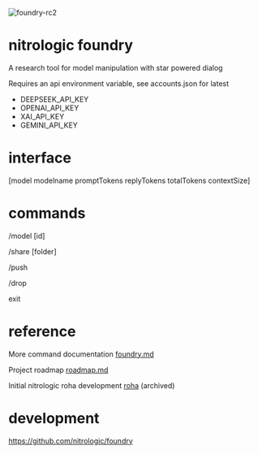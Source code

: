 ![foundry-rc2](foundry1.png)

# nitrologic foundry

A research tool for model manipulation with star powered dialog

Requires an api environment variable, see accounts.json for latest

* DEEPSEEK_API_KEY
* OPENAI_API_KEY 
* XAI_API_KEY 
* GEMINI_API_KEY

# interface

[model modelname promptTokens replyTokens totalTokens contextSize]

# commands

/model [id]

/share [folder]

/push

/drop

exit

# reference

More command documentation [foundry.md](foundry.md)

Project roadmap [roadmap.md](roadmap.md)

Initial nitrologic roha development [roha](https://github.com/nitrologic/roha) (archived)

# development

https://github.com/nitrologic/foundry


